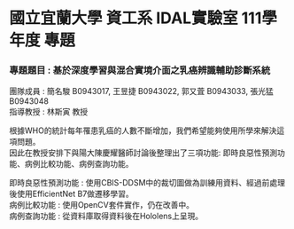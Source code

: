 # 國立宜蘭大學 資工系 IDAL實驗室 111學年度 專題

### 專題題目 : 基於深度學習與混合實境介面之乳癌辨識輔助診斷系統  

團隊成員 : 簡名駿 B0943017, 王昱捷 B0943022, 郭又萓 B0943033, 張光猛 B0943048    
指導教授 : 林斯寅 教授  

根據WHO的統計每年罹患乳癌的人數不斷增加，我們希望能夠使用所學來解決這項問題。  
因此在教授安排下與陽大陳慶耀醫師討論後整理出了三項功能: 即時良惡性預測功能、病例比較功能、病例查詢功能。

即時良惡性預測功能 : 使用CBIS-DDSM中的裁切圖做為訓練用資料、經過前處理後使用EfficientNet B7做遷移學習。  
病例比較功能 : 使用OpenCV套件實作，仍在改善中。  
病例查詢功能 : 從資料庫取得資料後在Hololens上呈現。  
